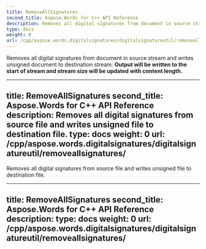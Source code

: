 ```yaml
---
title: RemoveAllSignatures
second_title: Aspose.Words for C++ API Reference
description: Removes all digital signatures from document in source stream and writes unsigned document to destination stream. Output will be written to the start of stream and stream size will be updated with content length.
type: docs
weight: 0
url: /cpp/aspose.words.digitalsignatures/digitalsignatureutil/removeallsignatures/
---
```


Removes all digital signatures from document in source stream and writes unsigned document to destination stream. **Output will be written to the start of stream and stream size will be updated with content length.**

---
title: RemoveAllSignatures
second_title: Aspose.Words for C++ API Reference
description: Removes all digital signatures from source file and writes unsigned file to destination file. 
type: docs
weight: 0
url: /cpp/aspose.words.digitalsignatures/digitalsignatureutil/removeallsignatures/
---

Removes all digital signatures from source file and writes unsigned file to destination file. 

---
title: RemoveAllSignatures
second_title: Aspose.Words for C++ API Reference
description: 
type: docs
weight: 0
url: /cpp/aspose.words.digitalsignatures/digitalsignatureutil/removeallsignatures/
---



